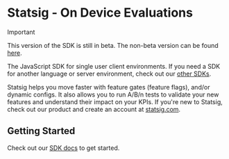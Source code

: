 # Statsig - On Device Evaluations

> [!IMPORTANT]
> This version of the SDK is still in beta. The non-beta version can be found [here](https://github.com/statsig-io/js-local-eval).

The JavaScript SDK for single user client environments. If you need a SDK for another language or server environment, check out our [other SDKs](https://docs.statsig.com/#sdks).

Statsig helps you move faster with feature gates (feature flags), and/or dynamic configs. It also allows you to run A/B/n tests to validate your new features and understand their impact on your KPIs. If you're new to Statsig, check out our product and create an account at [statsig.com](https://www.statsig.com).

## Getting Started

Check out our [SDK docs](https://docs.statsig.com/client/jsClientSDK) to get started.
